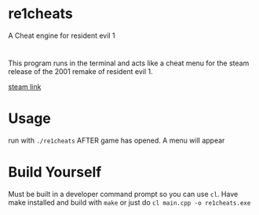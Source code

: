 # re1cheats
A Cheat engine for resident evil 1
#
This program runs in the terminal and acts like a cheat menu for the steam release of the 2001 remake of resident evil 1.

[steam link](https://store.steampowered.com/app/304240/Resident_Evil/)

# Usage
run with `./re1cheats` AFTER game has opened. A menu will appear
# Build Yourself
Must be built in a developer command prompt so you can use `cl`. Have make installed and build with `make` or just do `cl main.cpp -o re1cheats.exe` 

